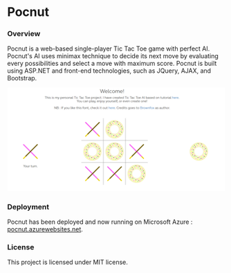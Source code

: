 # Pocnut
### Overview
Pocnut is a web-based single-player Tic Tac Toe game with perfect AI. Pocnut's AI uses minimax technique to decide its next move by evaluating every possibilities and select a move with maximum score. Pocnut is built using ASP.NET and front-end technologies, such as JQuery, AJAX, and Bootstrap.

![Pocnut](screenshot.png)

### Deployment
Pocnut has been deployed and now running on Microsoft Azure : [pocnut.azurewebsites.net](pocnut.azurewebsites.net).

### License
This project is licensed under MIT license.
